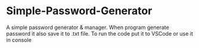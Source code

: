# Simple-Password-Generator
A simple password generator &amp; manager. When program generate password it also save it to .txt file.
To run the code put it to VSCode or use it in console
